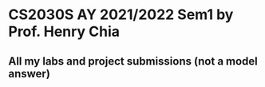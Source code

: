 # CS2030S AY 2021/2022 Sem1 by Prof. Henry Chia

## All my labs and project submissions (not a model answer)
